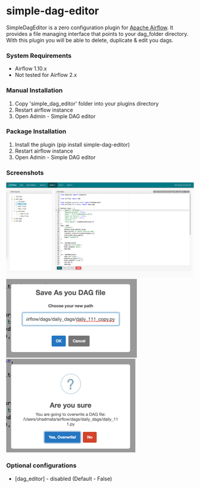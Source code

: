 # simple-dag-editor
SimpleDagEditor is a zero configuration plugin for [Apache Airflow](https://github.com/apache/airflow).
It provides a file managing interface that points to your dag_folder directory.
With this plugin you will be able to delete, duplicate & edit you dags.

### System Requirements

* Airflow 1.10.x
* Not tested for Airflow 2.x

### Manual Installation
1. Copy 'simple_dag_editor' folder into your plugins directory
2. Restart airflow instance
3. Open Admin - Simple DAG editor

### Package Installation
1. Install the plugin (pip install simple-dag-editor)
2. Restart airflow instance
3. Open Admin - Simple DAG editor
    
### Screenshots


![Main editor screen](https://raw.githubusercontent.com/ohadmata/simple-dag-editor/main/screenshots/image1.png)
![Save as modal](https://raw.githubusercontent.com/ohadmata/simple-dag-editor/main/screenshots/image2.png)
![Save confirm](https://raw.githubusercontent.com/ohadmata/simple-dag-editor/main/screenshots/image3.png)

### Optional configurations
* [dag_editor] - disabled (Default - False)
